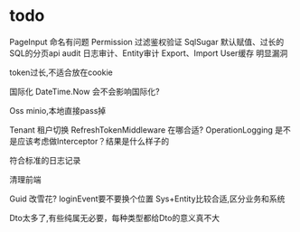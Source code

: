 # todo

PageInput 命名有问题
Permission 过滤鉴权验证
SqlSugar 默认赋值、过长的SQL的分页api
audit 日志审计、Entity审计
Export、Import
User缓存 明显漏洞

token过长,不适合放在cookie

国际化
DateTime.Now 会不会影响国际化?

Oss minio,本地直接pass掉

Tenant 租户切换
RefreshTokenMiddleware 在哪合适?
OperationLogging 是不是应该考虑做Interceptor？结果是什么样子的

符合标准的日志记录

清理前端

Guid 改雪花?
loginEvent要不要换个位置
Sys+Entity比较合适,区分业务和系统

Dto太多了,有些纯属无必要，每种类型都给Dto的意义真不大